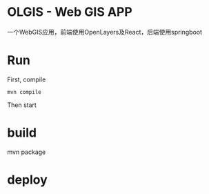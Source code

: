 # OLGIS - Web GIS APP
一个WebGIS应用，前端使用OpenLayers及React，后端使用springboot

# Run
First, compile
```shell script
mvn compile
```
Then start

# build
mvn package

# deploy
